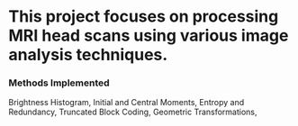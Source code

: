 # This project focuses on processing MRI head scans using various image analysis techniques.

### Methods Implemented

Brightness Histogram, 
Initial and Central Moments, 
Entropy and Redundancy, 
Truncated Block Coding, 
Geometric Transformations, 
